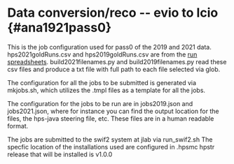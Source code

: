 Data conversion/reco -- evio to lcio  {#ana1921pass0}
===============================

This is the job configuration used for pass0 of the 2019 and 2021 data.
hps2021goldRuns.csv and hps2019goldRuns.csv are from the [run spreadsheets](https://wiki.jlab.org/hps-run/index.php/The_HPS_Run_Wiki).
build2021filenames.py and build2019filenames.py read these csv files and produce a txt file with full path to each file selected via glob.

The configuration for all the jobs to be submitted is generated via mkjobs.sh, which
utilizes the .tmpl files as a template for all the jobs.

The configuration for the jobs to be run are in jobs2019.json and jobs2021.json, where for
instance you can find the output location for the files, the hps-java steering file, etc.
These files are in a human readable format.

The jobs are submitted to the swif2 system at jlab via run_swif2.sh
The specfic location of the installations used are configured in .hpsmc
hpstr release that will be installed is v1.0.0
